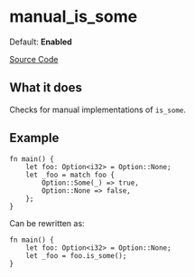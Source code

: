 # manual_is_some

Default: **Enabled**

[Source Code](https://github.com/software-mansion/cairo-lint/tree/main/src/lints/manual/manual_is.rs#L41)

## What it does

Checks for manual implementations of `is_some`.

## Example

```cairo
fn main() {
    let foo: Option<i32> = Option::None;
    let _foo = match foo {
        Option::Some(_) => true,
        Option::None => false,
    };
}
```

Can be rewritten as:

```cairo
fn main() {
    let foo: Option<i32> = Option::None;
    let _foo = foo.is_some();
}
```
